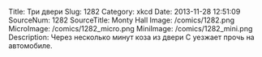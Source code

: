 Title: Три двери 
Slug: 1282 
Category: xkcd 
Date: 2013-11-28 12:51:09 
SourceNum: 1282 
SourceTitle: Monty Hall 
Image: /comics/1282.png 
MicroImage: /comics/1282_micro.png 
MiniImage: /comics/1282_mini.png 
Description: Через несколько минут коза из двери С уезжает прочь на автомобиле. 

